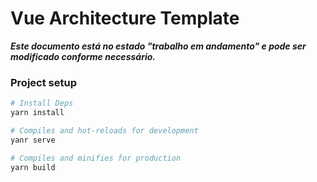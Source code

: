 # Vue Architecture Template

***Este documento está no estado "trabalho em andamento" e pode ser modificado conforme necessário.***

### Project setup

```sh
# Install Deps
yarn install

# Compiles and hot-reloads for development
yanr serve

# Compiles and minifies for production
yarn build
```
